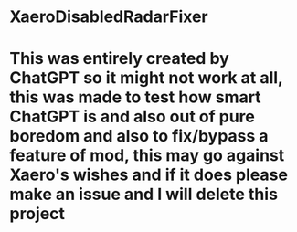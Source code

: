 ﻿# XaeroDisabledRadarFixer
# This was entirely created by ChatGPT so it might not work at all, this was made to test how smart ChatGPT is and also out of pure boredom and also to fix/bypass a feature of mod, this may go against Xaero's wishes and if it does please make an issue and I will delete this project
